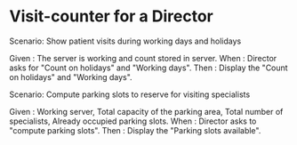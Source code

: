 # Visit-counter for a Director

Scenario: Show patient visits during working days and holidays

  Given : The server is working and count stored in server.
  When  : Director asks for "Count on holidays" and "Working days".
  Then  : Display the "Count on holidays" and "Working days".

Scenario: Compute parking slots to reserve for visiting specialists

  Given :
  Working server,
  Total capacity of the parking area,
  Total number of specialists,
  Already occupied parking slots.
  When  :
  Director asks to "compute parking slots".
  Then  :
  Display the "Parking slots available".
